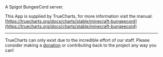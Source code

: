 A Spigot BungeeCord server.

This App is supplied by TrueCharts, for more information visit the manual: [https://truecharts.org/docs/charts/stable/minecraft-bungeecord](https://truecharts.org/docs/charts/stable/minecraft-bungeecord)

---

TrueCharts can only exist due to the incredible effort of our staff.
Please consider making a [donation](https://truecharts.org/docs/about/sponsor) or contributing back to the project any way you can!
